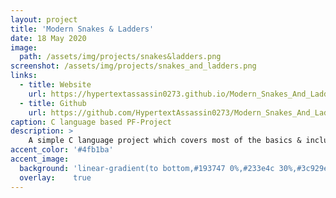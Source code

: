 ```yaml
---
layout: project
title: 'Modern Snakes & Ladders'
date: 18 May 2020
image:  
  path: /assets/img/projects/snakes&ladders.png
screenshot: /assets/img/projects/snakes_and_ladders.png
links:
  - title: Website
    url: https://hypertextassassin0273.github.io/Modern_Snakes_And_Ladders-PF_Project
  - title: Github
    url: https://github.com/HypertextAssassin0273/Modern_Snakes_And_Ladders-PF_Project
caption: C language based PF-Project
description: >
    A simple C language project which covers most of the basics & includes some unique features, using DevC++.<br>
accent_color: '#4fb1ba'
accent_image:
  background: 'linear-gradient(to bottom,#193747 0%,#233e4c 30%,#3c929e 50%,#d5d5d4 70%,#cdccc8 100%)'
  overlay:    true
---
```

